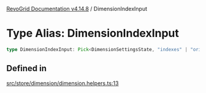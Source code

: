 [RevoGrid Documentation v4.14.8](README.md) / DimensionIndexInput

# Type Alias: DimensionIndexInput

```ts
type DimensionIndexInput: Pick<DimensionSettingsState, "indexes" | "originItemSize" | "indexToItem">;
```

## Defined in

[src/store/dimension/dimension.helpers.ts:13](https://github.com/revolist/revogrid/blob/e548e2f67dd1ccbf7f1e03dfbe23431ad8065184/src/store/dimension/dimension.helpers.ts#L13)
